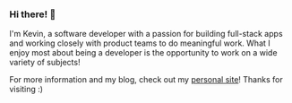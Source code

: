 ### Hi there! 🎉
I'm Kevin, a software developer with a passion for building full-stack apps and working closely with product teams to do meaningful work. What I enjoy most about being a developer is the opportunity to work on a wide variety of subjects!

For more information and my blog, check out my [personal site](https://kevinzou.xyz)! Thanks for visiting :)
